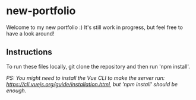 # new-portfolio
Welcome to my new portfolio :) It's still work in progress, but feel free to have a look around! 

## Instructions 
To run these files locally, git clone the repository and then run 'npm install'. 

_PS: You might need to install the Vue CLI to make the server run: https://cli.vuejs.org/guide/installation.html, but 'npm install' should be enough._
